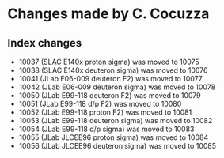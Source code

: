 
# Changes made by C. Cocuzza 

## Index changes
* 10037 (SLAC E140x proton sigma) was moved to 10075  
* 10038 (SLAC E140x deuteron sigma) was moved to 10076
* 10041 (JLab E06-009 deuteron F2) was moved to 10077
* 10042 (JLab E06-009 deuteron sigma) was moved to 10078
* 10050 (JLab E99-118 deuteron F2) was moved to 10079
* 10051 (JLab E99-118 d/p F2) was moved to 10080
* 10052 (JLab E99-118 proton F2) was moved to 10081
* 10053 (JLab E99-118 deuteron sigma) was moved to 10082
* 10054 (JLab E99-118 d/p sigma) was moved to 10083
* 10055 (JLab JLCEE96 proton sigma) was moved to 10084
* 10056 (JLab JLCEE96 deuteron sigma) was moved to 10085









